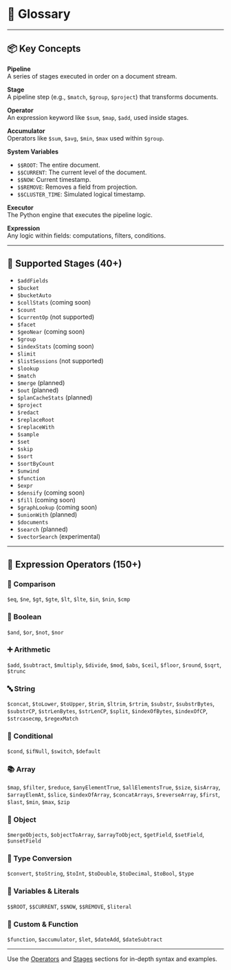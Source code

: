 # 🧠 Glossary

---

## 📦 Key Concepts

**Pipeline**  
A series of stages executed in order on a document stream.

**Stage**  
A pipeline step (e.g., `$match`, `$group`, `$project`) that transforms documents.

**Operator**  
An expression keyword like `$sum`, `$map`, `$add`, used inside stages.

**Accumulator**  
Operators like `$sum`, `$avg`, `$min`, `$max` used within `$group`.

**System Variables**  
- `$$ROOT`: The entire document.
- `$$CURRENT`: The current level of the document.
- `$$NOW`: Current timestamp.
- `$$REMOVE`: Removes a field from projection.
- `$$CLUSTER_TIME`: Simulated logical timestamp.

**Executor**  
The Python engine that executes the pipeline logic.

**Expression**  
Any logic within fields: computations, filters, conditions.

---

## 🧱 Supported Stages (40+)

- `$addFields`
- `$bucket`
- `$bucketAuto`
- `$collStats` (coming soon)
- `$count`
- `$currentOp` (not supported)
- `$facet`
- `$geoNear` (coming soon)
- `$group`
- `$indexStats` (coming soon)
- `$limit`
- `$listSessions` (not supported)
- `$lookup`
- `$match`
- `$merge` (planned)
- `$out` (planned)
- `$planCacheStats` (planned)
- `$project`
- `$redact`
- `$replaceRoot`
- `$replaceWith`
- `$sample`
- `$set`
- `$skip`
- `$sort`
- `$sortByCount`
- `$unwind`
- `$function`
- `$expr`
- `$densify` (coming soon)
- `$fill` (coming soon)
- `$graphLookup` (coming soon)
- `$unionWith` (planned)
- `$documents`
- `$search` (planned)
- `$vectorSearch` (experimental)

---

## 🧮 Expression Operators (150+)

### 📏 Comparison
`$eq`, `$ne`, `$gt`, `$gte`, `$lt`, `$lte`, `$in`, `$nin`, `$cmp`

### 🔘 Boolean
`$and`, `$or`, `$not`, `$nor`

### ➕ Arithmetic
`$add`, `$subtract`, `$multiply`, `$divide`, `$mod`, `$abs`, `$ceil`, `$floor`, `$round`, `$sqrt`, `$trunc`

### 🔤 String
`$concat`, `$toLower`, `$toUpper`, `$trim`, `$ltrim`, `$rtrim`, `$substr`, `$substrBytes`, `$substrCP`, `$strLenBytes`, `$strLenCP`, `$split`, `$indexOfBytes`, `$indexOfCP`, `$strcasecmp`, `$regexMatch`

### 🎲 Conditional
`$cond`, `$ifNull`, `$switch`, `$default`

### 📚 Array
`$map`, `$filter`, `$reduce`, `$anyElementTrue`, `$allElementsTrue`, `$size`, `$isArray`, `$arrayElemAt`, `$slice`, `$indexOfArray`, `$concatArrays`, `$reverseArray`, `$first`, `$last`, `$min`, `$max`, `$zip`

### 🧱 Object
`$mergeObjects`, `$objectToArray`, `$arrayToObject`, `$getField`, `$setField`, `$unsetField`

### 🔁 Type Conversion
`$convert`, `$toString`, `$toInt`, `$toDouble`, `$toDecimal`, `$toBool`, `$type`

### 🧠 Variables & Literals
`$$ROOT`, `$$CURRENT`, `$$NOW`, `$$REMOVE`, `$literal`

### 🧬 Custom & Function
`$function`, `$accumulator`, `$let`, `$dateAdd`, `$dateSubtract`

---

Use the [Operators](../operators/) and [Stages](../stages/) sections for in-depth syntax and examples.
